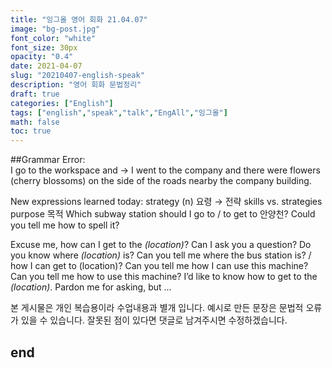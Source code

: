 ```yaml
---
title: "잉그올 영어 회화 21.04.07"
image: "bg-post.jpg"
font_color: "white"
font_size: 30px
opacity: "0.4"
date: 2021-04-07
slug: "20210407-english-speak"
description: "영어 회화 문법정리"
draft: true
categories: ["English"]
tags: ["english","speak","talk","EngAll","잉그올"]
math: false
toc: true
---
```


##Grammar Error:  
I go to the workspace and → I went to the company and there were flowers (cherry blossoms) on the side of the roads nearby the company building.

New expressions learned today: 
strategy (n) 요령 → 전략
skills vs. strategies
purpose 목적
Which subway station should I go to / to get to 안양천?
Could you tell me how to spell it?

Excuse me, how can I get to the _(location)_?
Can I ask you a question?
Do you know where _(location)_ is?
Can you tell me where the bus station is? / how I can get to (location)?
Can you tell me how I can use this machine?
Can you tell me how to use this machine?
I’d like to know how to get to the _(location)_.
Pardon me for asking, but ...




본 게시물은 개인 복습용이라 수업내용과 별개 입니다.
예시로 만든 문장은 문법적 오류가 있을 수 있습니다. 
잘못된 점이 있다면 댓글로 남겨주시면 수정하겠습니다. 


## end